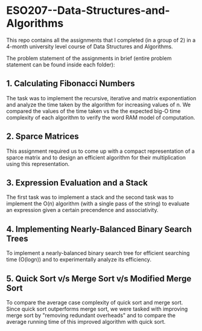 # ESO207--Data-Structures-and-Algorithms
This repo contains all the assignments that I completed (in a group of 2) in a 4-month university level course of Data Structures and Algorithms.

The problem statement of the assignments in brief (entire problem statement can be found inside each folder):

## 1. Calculating Fibonacci Numbers
The task was to implement the recursive, iterative and matrix exponentiation and analyze the time taken by the algorithm for increasing values of n. We compared the values of the time taken vs the the expected big-O time complexity of each algorithm to verify the word RAM model of computation.

## 2. Sparce Matrices
This assignment required us to come up with a compact representation of a sparce matrix and to design an efficient algorithm for their multiplication using this representation.

## 3. Expression Evaluation and a Stack
The first task was to implement a stack and the second task was to implement the O(n) algorithm (with a single pass of the string) to evaluate an expression given a certain precendence and associativity.

## 4. Implementing Nearly-Balanced Binary Search Trees
To implement a nearly-balanced binary search tree for efficient searching time (O(logn)) and to experimentally analyze its efficiency.

## 5. Quick Sort v/s Merge Sort v/s Modified Merge Sort
To compare the average case complexity of quick sort and merge sort.
Since quick sort outperforms merge sort, we were tasked with improving merge sort by "removing redundant overheads" and to compare the average running time of this improved algorithm with quick sort.
